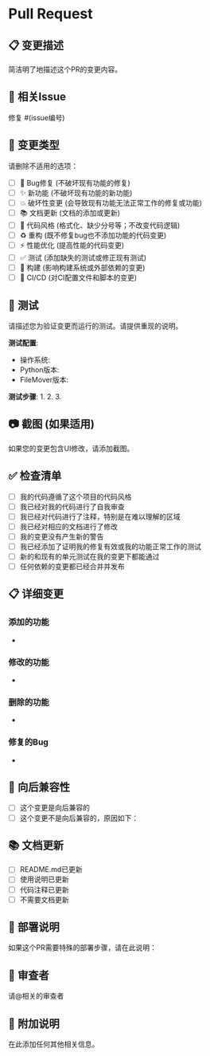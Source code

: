 # Pull Request

## 📋 变更描述
简洁明了地描述这个PR的变更内容。

## 🔗 相关Issue
修复 #(issue编号)

## 🎯 变更类型
请删除不适用的选项：

- [ ] 🐛 Bug修复 (不破坏现有功能的修复)
- [ ] ✨ 新功能 (不破坏现有功能的新功能)
- [ ] 💥 破坏性变更 (会导致现有功能无法正常工作的修复或功能)
- [ ] 📚 文档更新 (文档的添加或更新)
- [ ] 🎨 代码风格 (格式化、缺少分号等；不改变代码逻辑)
- [ ] ♻️ 重构 (既不修复bug也不添加功能的代码变更)
- [ ] ⚡ 性能优化 (提高性能的代码变更)
- [ ] ✅ 测试 (添加缺失的测试或修正现有测试)
- [ ] 🔧 构建 (影响构建系统或外部依赖的变更)
- [ ] 👷 CI/CD (对CI配置文件和脚本的变更)

## 🧪 测试
请描述您为验证变更而运行的测试。请提供重现的说明。

**测试配置**:
* 操作系统: 
* Python版本: 
* FileMover版本: 

**测试步骤**:
1. 
2. 
3. 

## 📷 截图 (如果适用)
如果您的变更包含UI修改，请添加截图。

## ✅ 检查清单
- [ ] 我的代码遵循了这个项目的代码风格
- [ ] 我已经对我的代码进行了自我审查
- [ ] 我已经对代码进行了注释，特别是在难以理解的区域
- [ ] 我已经对相应的文档进行了修改
- [ ] 我的变更没有产生新的警告
- [ ] 我已经添加了证明我的修复有效或我的功能正常工作的测试
- [ ] 新的和现有的单元测试在我的变更下都能通过
- [ ] 任何依赖的变更都已经合并并发布

## 📋 详细变更
### 添加的功能
- 

### 修改的功能
- 

### 删除的功能
- 

### 修复的Bug
- 

## 🔄 向后兼容性
- [ ] 这个变更是向后兼容的
- [ ] 这个变更不是向后兼容的，原因如下：

## 📚 文档更新
- [ ] README.md已更新
- [ ] 使用说明已更新
- [ ] 代码注释已更新
- [ ] 不需要文档更新

## 🚀 部署说明
如果这个PR需要特殊的部署步骤，请在此说明：

## 👥 审查者
请@相关的审查者

## 📝 附加说明
在此添加任何其他相关信息。
